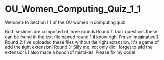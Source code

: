 # OU_Women_Computing_Quiz_1_1
Welcome to Section 1 1 of the OU women in computing quiz

Both sections are composed of three rounds
Round 1: Quiz questions these can be found in the text file named round 1 (I know right I'm so imaginative!)
Round 2: I've uploaded these files without the right extension, it's a game of add the right extension!
Round 3: Silly me, not only did I forget to add the extensions I also made a bunch of mistakes! Please fix my code!

